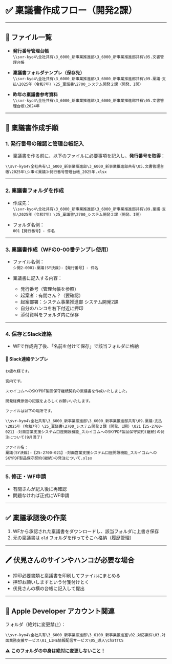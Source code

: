 # ✅ 稟議書作成フロー（開発2課）

---

## 📁 ファイル一覧

- **発行番号管理台帳**  
  `\\svr-kyo4\全社共有\3_6000_新事業推進部\3_6000_新事業推進部共有\05.文書管理台帳`

- **稟議書フォルダテンプレ（保存先）**  
  `\\svr-kyo4\全社共有\3_6000_新事業推進部\3_6000_新事業推進部共有\09.稟議･支払\2025年（令和7年）\25_稟議書\2700_システム開発２課（開発、I開）`

- **昨年の稟議書参考資料**  
  `\\svr-kyo4\全社共有\3_6000_新事業推進部\3_6000_新事業推進部共有\05.文書管理台帳\2024年`

---

## 📝 稟議書作成手順

### 1. 発行番号の確認と管理台帳記入

- 稟議書を作る前に、以下のファイルに必要事項を記入し、**発行番号を取得**：

```
\\svr-kyo4\全社共有\3_6000_新事業推進部\3_6000_新事業推進部共有\05.文書管理台帳\2025年\シ事≪稟議≫発行番号管理台帳_2025年.xlsx
```

---

### 2. 稟議書フォルダを作成

- 作成先：  
  `\\svr-kyo4\全社共有\3_6000_新事業推進部\3_6000_新事業推進部共有\09.稟議･支払\2025年（令和7年）\25_稟議書\2700_システム開発２課（開発、I開）`

- フォルダ名例：  
  `001【発行番号】- 件名`

---

### 3. 稟議書作成（WFの0-00番テンプレ使用）

- ファイル名例：  
  `シ開2-0001-稟議(SY決裁)-【発行番号】- 件名`

- 稟議書に記入する内容：
  - 発行番号（管理台帳を参照）
  - 起案者：有間さん？（要確認）
  - 起案部署：システム事業推進部 システム開発2課
  - 自分のハンコを右下付近に押印
  - 添付資料をフォルダ内に保存

---

### 4. 保存とSlack連絡

- WFで作成完了後、「名前を付けて保存」で該当フォルダに格納

#### 📩 Slack連絡テンプレ

```
お疲れ様です。

宮内です。

スカイコムへのSKYPDF製品保守継続契約の稟議書を作成いたしました。

開発経費原価の記載をよろしくお願いいたします。

ファイルは以下の場所です。

\\svr-kyo4\全社共有\3_6000_新事業推進部\3_6000_新事業推進部共有\09.稟議･支払\2025年（令和7年）\25_稟議書\2700_システム開発２課（開発、I開）\021【25-2700-021】-対面営業支援システム口座開設機能_スカイコムへのSKYPDF製品保守契約(継続)の発注について(9月満了)

ファイル名：
稟議(SY決裁)-【25-2700-021】-対面営業支援システム口座開設機能_スカイコムへのSKYPDF製品保守契約(継続)の発注について.xlsx
```

---

### 5. 修正・WF申請

- 有間さんが記入後に再確認  
- 問題なければ正式にWF申請

---

## ✅ 稟議承認後の作業

1. WFから承認された稟議書をダウンロードし、該当フォルダに上書き保存
2. 元の稟議書は `old` フォルダを作ってそこへ格納（履歴管理）

---

## 🖊️ 伏見さんのサインやハンコが必要な場合

- 押印必要書類と稟議書を印刷してファイルにまとめる
- 押印お願いしますという付箋付けとく
- 伏見さんの横の台帳に記入して提出

---

## 🍎 Apple Developer アカウント関連

フォルダ（絶対に変更禁止）：

```
\\svr-kyo4\全社共有\3_6000_新事業推進部\3_6100_新事業推進室\02.対応案件\03.対面業務支援サービス\01_LINE情報配信サービス\05_導入\ChatTCS
```

⚠️ **このフォルダの中身は絶対に変更しないこと！**

---
